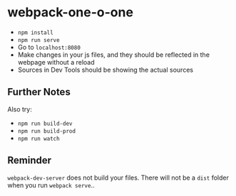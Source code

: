 # webpack-one-o-one

- `npm install`
- `npm run serve`
- Go to `localhost:8080`
- Make changes in your js files, and they should be reflected in the webpage without a reload
- Sources in Dev Tools should be showing the actual sources

## Further Notes
Also try:
- `npm run build-dev`
- `npm run build-prod`
- `npm run watch`

## Reminder
`webpack-dev-server` does not build your files. There will not be a `dist` folder when you run `webpack serve`.. 
